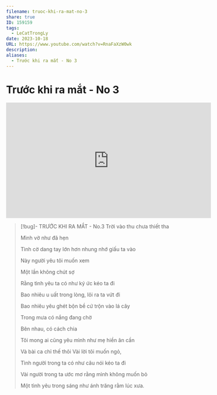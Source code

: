 ```yaml
---
filename: truoc-khi-ra-mat-no-3
share: true
ID: 159159
tags:
  - LeCatTrongLy
date: 2023-10-18
URL: https://www.youtube.com/watch?v=RnaFaXzW0wk
description: 
aliases:
  - Trước khi ra mắt - No 3
---
```


# Trước khi ra mắt - No 3

<iframe width="560" height="315" src="https://www.youtube.com/embed/RnaFaXzW0wk?si=nF_QtxL0HzsG38Ys" title="YouTube video player" frameborder="0" allow="accelerometer; autoplay; clipboard-write; encrypted-media; gyroscope; picture-in-picture; web-share" allowfullscreen></iframe>

> [!bug]- TRƯỚC KHI RA MẮT - No.3
> Trời vào thu chưa thiết tha
> 
> Mình vờ như đã hẹn
> 
> Tình cờ dang tay lớn hơn nhung nhớ giấu ta vào
> 
> Này người yêu tôi muốn xem
> 
> Một lần không chút sợ
> 
> Rằng tình yêu ta có như ký ức kéo ta đi
> 
> Bao nhiêu u uất trong lòng, lôi ra ta vứt đi
> 
> Bao nhiêu yêu ghét bộn bề cứ trộn vào lá cây
> 
> Trong mưa có nắng đang chờ
> 
> Bên nhau, có cách chia
> 
> Tôi mong ai cũng yêu mình như mẹ hiền ân cần
> 
> Và bài ca chỉ thế thôi Vài lời tôi muốn ngỏ,
> 
> Tình người trong ta có như câu nói kéo ta đi
> 
> Vài người trong ta ước mơ rằng mình không muốn bỏ
> 
> Một tình yêu trong sáng như ánh trăng rằm lúc xưa.

